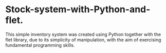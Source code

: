# Stock-system-with-Python-and-flet.
This simple inventory system was created using Python together with the flet library, due to its simplicity of manipulation, with the aim of exercising fundamental programming skills.

